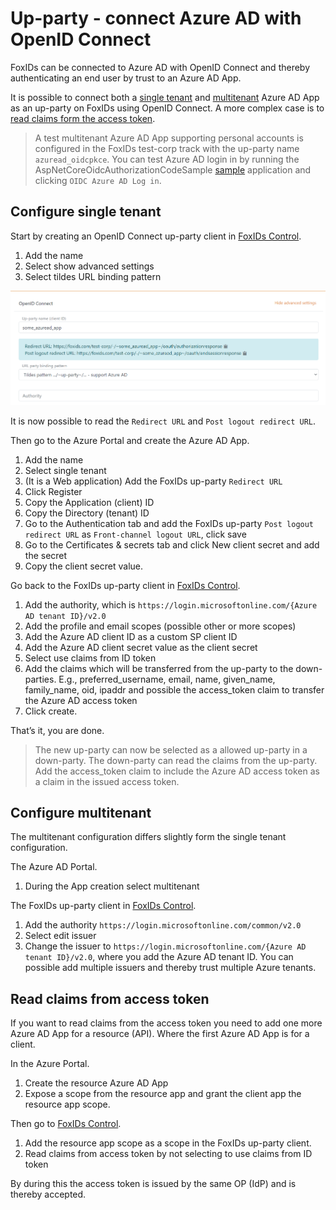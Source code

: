 ﻿# Up-party - connect Azure AD with OpenID Connect

FoxIDs can be connected to Azure AD with OpenID Connect and thereby authenticating an end user by trust to an Azure AD App. 

It is possible to connect both a [single tenant](#configure-single-tenant) and [multitenant](#configure-multitenant) Azure AD App as an up-party on FoxIDs using OpenID Connect. A more complex case is to [read claims form the access token](#read-claims-from-access-token).

> A test multitenant Azure AD App supporting personal accounts is configured in the FoxIDs test-corp track with the up-party name `azuread_oidcpkce`. You can test Azure AD login in by running the AspNetCoreOidcAuthorizationCodeSample [sample](samples) application and clicking `OIDC Azure AD Log in`.

## Configure single tenant

Start by creating an OpenID Connect up-party client in [FoxIDs Control](control).

 1. Add the name
 2. Select show advanced settings
 3. Select tildes URL binding pattern

![Read the redirect URLs](images/howto-oidc-azuread-readredirect.png)

It is now possible to read the `Redirect URL` and `Post logout redirect URL`.

Then go to the Azure Portal and create the Azure AD App.

 1. Add the name
 2. Select single tenant
 3. (It is a Web application) Add the FoxIDs up-party `Redirect URL` 
 4. Click Register
 5. Copy the Application (client) ID
 6. Copy the Directory (tenant) ID
 7. Go to the Authentication tab and add the FoxIDs up-party `Post logout redirect URL` as `Front-channel logout URL`, click save
 8. Go to the Certificates & secrets tab and click New client secret and add the secret
 9. Copy the client secret value.

Go back to the FoxIDs up-party client in [FoxIDs Control](control).

 1. Add the authority, which is `https://login.microsoftonline.com/{Azure AD tenant ID}/v2.0`
 2. Add the profile and email scopes (possible other or more scopes)
 3. Add the Azure AD client ID as a custom SP client ID
 4. Add the Azure AD client secret value as the client secret
 5. Select use claims from ID token
 6. Add the claims which will be transferred from the up-party to the down-parties. E.g., preferred_username, email, name, given_name, family_name, oid, ipaddr and possible the access_token claim to transfer the Azure AD access token 
 7. Click create.

That’s it, you are done. 

> The new up-party can now be selected as a allowed up-party in a down-party.
> The down-party can read the claims from the up-party. Add the access_token claim to include the Azure AD access token as a claim in the issued access token.

## Configure multitenant

The multitenant configuration differs slightly form the single tenant configuration.

The Azure AD Portal.

 1. During the App creation select multitenant

The FoxIDs up-party client in [FoxIDs Control](control).

 1. Add the authority `https://login.microsoftonline.com/common/v2.0`
 2. Select edit issuer
 3. Change the issuer to `https://login.microsoftonline.com/{Azure AD tenant ID}/v2.0`, where you add the Azure AD tenant ID. You can possible add multiple issuers and thereby trust multiple Azure tenants.

## Read claims from access token

If you want to read claims from the access token you need to add one more Azure AD App for a resource (API). Where the first Azure AD App is for a client.

In the Azure Portal.

1. Create the resource Azure AD App 
2. Expose a scope from the resource app and grant the client app the resource app scope.

Then go to [FoxIDs Control](control).

1. Add the resource app scope as a scope in the FoxIDs up-party client. 
2. Read claims from access token by not selecting to use claims from ID token

By during this the access token is issued by the same OP (IdP) and is thereby accepted.
